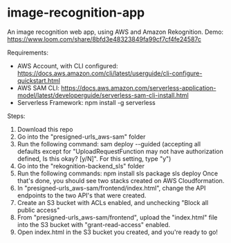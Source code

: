 # image-recognition-app

An image recognition web app, using AWS and Amazon Rekognition.
Demo: https://www.loom.com/share/8bfd3e48323849fa99cf7cf4fe24587c

Requirements:
- AWS Account, with CLI configured: https://docs.aws.amazon.com/cli/latest/userguide/cli-configure-quickstart.html
- AWS SAM CLI: https://docs.aws.amazon.com/serverless-application-model/latest/developerguide/serverless-sam-cli-install.html
- Serverless Framework: npm install -g serverless

Steps:
1. Download this repo
2. Go into the "presigned-urls_aws-sam" folder
3. Run the following command:
    sam deploy --guided 
    (accepting all defaults except for "UploadRequestFunction may not have authorization defined, Is this okay? [y/N]". For this setting, type "y")
4. Go into the "rekognition-backend_sls" folder
5. Run the following commands:
    npm install
    sls package
    sls deploy
Once that's done, you should see two stacks created on AWS Cloudformation.
6. In "presigned-urls_aws-sam/frontend/index.html", change the API endpoints to the two API's that were created.
6. Create an S3 bucket with ACLs enabled, and unchecking "Block all public access"
7. From "presigned-urls_aws-sam/frontend", upload the "index.html" file into the S3 bucket with "grant-read-access" enabled.
8. Open index.html in the S3 bucket you created, and you're ready to go!
